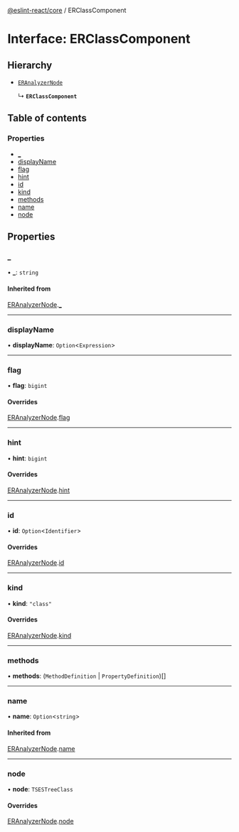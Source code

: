 [@eslint-react/core](../README.md) / ERClassComponent

# Interface: ERClassComponent

## Hierarchy

- [`ERAnalyzerNode`](ERAnalyzerNode.md)

  ↳ **`ERClassComponent`**

## Table of contents

### Properties

- [\_](ERClassComponent.md#_)
- [displayName](ERClassComponent.md#displayname)
- [flag](ERClassComponent.md#flag)
- [hint](ERClassComponent.md#hint)
- [id](ERClassComponent.md#id)
- [kind](ERClassComponent.md#kind)
- [methods](ERClassComponent.md#methods)
- [name](ERClassComponent.md#name)
- [node](ERClassComponent.md#node)

## Properties

### \_

• **\_**: `string`

#### Inherited from

[ERAnalyzerNode](ERAnalyzerNode.md).[_](ERAnalyzerNode.md#_)

---

### displayName

• **displayName**: `Option`\<`Expression`\>

---

### flag

• **flag**: `bigint`

#### Overrides

[ERAnalyzerNode](ERAnalyzerNode.md).[flag](ERAnalyzerNode.md#flag)

---

### hint

• **hint**: `bigint`

#### Overrides

[ERAnalyzerNode](ERAnalyzerNode.md).[hint](ERAnalyzerNode.md#hint)

---

### id

• **id**: `Option`\<`Identifier`\>

#### Overrides

[ERAnalyzerNode](ERAnalyzerNode.md).[id](ERAnalyzerNode.md#id)

---

### kind

• **kind**: `"class"`

#### Overrides

[ERAnalyzerNode](ERAnalyzerNode.md).[kind](ERAnalyzerNode.md#kind)

---

### methods

• **methods**: (`MethodDefinition` \| `PropertyDefinition`)[]

---

### name

• **name**: `Option`\<`string`\>

#### Inherited from

[ERAnalyzerNode](ERAnalyzerNode.md).[name](ERAnalyzerNode.md#name)

---

### node

• **node**: `TSESTreeClass`

#### Overrides

[ERAnalyzerNode](ERAnalyzerNode.md).[node](ERAnalyzerNode.md#node)
